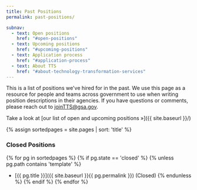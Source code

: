 ```yaml
---
title: Past Positions
permalink: past-positions/

subnav:
  - text: Open positions
    href: "#open-positions"
  - text: Upcoming positions
    href: "#upcoming-positions"
  - text: Application process
    href: "#application-process"
  - text: About TTS
    href: "#about-technology-transformation-services"
---
```


This is a list of positions we've hired for in the past. We use this page as a resource for people and teams across government to use when writing position descriptions in their agencies. If you have questions or comments, please reach out to [joinTTS@gsa.gov](mailto:joinTTS@gsa.gov).

Take a look at [our list of open and upcoming positions »]({{ site.baseurl }}/)

{% assign sortedpages = site.pages | sort: 'title' %}

### Closed Positions

{% for pg in sortedpages %}
{% if pg.state == 'closed' %}
{% unless pg.path contains 'template'  %}
* [{{ pg.title }}]({{ site.baseurl }}{{ pg.permalink }}) (Closed)
{% endunless %}
{% endif %}
{% endfor %}
